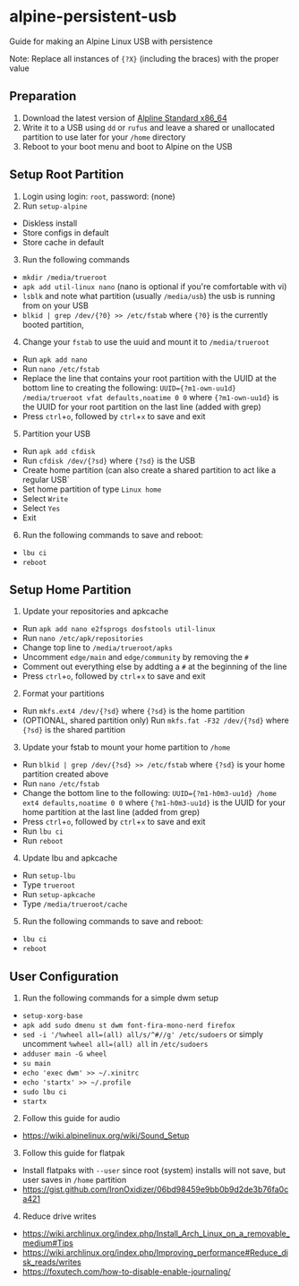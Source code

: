 # alpine-persistent-usb
Guide for making an Alpine Linux USB with persistence

Note: Replace all instances of `{?X}` (including the braces) with the proper value

## Preparation

1. Download the latest version of [Alpline Standard x86_64](https://www.alpinelinux.org/downloads/)
2. Write it to a USB using `dd` or `rufus` and leave a shared or unallocated partition to use later for your `/home` directory
3. Reboot to your boot menu and boot to Alpine on the USB

## Setup Root Partition

1. Login using login: `root`, password: (none)
2. Run `setup-alpine`
  - Diskless install
  - Store configs in default
  - Store cache in default
3. Run the following commands
  - `mkdir /media/trueroot`
  - `apk add util-linux nano` (nano is optional if you're comfortable with vi)
  - `lsblk` and note what partition (usually `/media/usb`) the usb is running from on your USB
  - `blkid | grep /dev/{?0} >> /etc/fstab` where `{?0}` is the currently booted partition,
4. Change your `fstab` to use the uuid and mount it to `/media/trueroot`
  - Run `apk add nano`
  - Run `nano /etc/fstab`
  - Replace the line that contains your root partition with the UUID at the bottom line to creating the following:
  ```UUID={?m1-own-uu1d} /media/trueroot vfat defaults,noatime 0 0```
    where `{?m1-own-uu1d}` is the UUID for your root partition on the last line (added with grep)
  - Press `ctrl`+`o`, followed by `ctrl`+`x` to save and exit
5. Partition your USB
  - Run `apk add cfdisk`
  - Run `cfdisk /dev/{?sd}` where `{?sd}` is the USB
  - Create home partition (can also create a shared partition to act like a regular USB`
  - Set home partition of type `Linux home`
  - Select `Write`
  - Select `Yes`
  - Exit
6. Run the following commands to save and reboot:
  - `lbu ci`
  - `reboot`
  
## Setup Home Partition

1. Update your repositories and apkcache
  - Run `apk add nano e2fsprogs dosfstools util-linux`
  - Run `nano /etc/apk/repositories`
  - Change top line to `/media/trueroot/apks`
  - Uncomment `edge/main` and `edge/community` by removing the `#`
  - Comment out everything else by addting a `#` at the beginning of the line
  - Press `ctrl`+`o`, followed by `ctrl`+`x` to save and exit
2. Format your partitions
  - Run `mkfs.ext4 /dev/{?sd}` where `{?sd}` is the home partition
  - (OPTIONAL, shared partition only) Run `mkfs.fat -F32 /dev/{?sd}` where `{?sd}` is the shared partition
3. Update your fstab to mount your home partition to `/home`
  - Run `blkid | grep /dev/{?sd} >> /etc/fstab` where `{?sd}` is your home partition created above
  - Run `nano /etc/fstab`
  - Change the bottom line to the following:
  ```UUID={?m1-h0m3-uu1d} /home ext4 defaults,noatime 0 0``` where `{?m1-h0m3-uu1d}` is the UUID for your home partition at the last line (added from grep)
  - Press `ctrl`+`o`, followed by `ctrl`+`x` to save and exit
  - Run `lbu ci`
  - Run `reboot`
4. Update lbu and apkcache
  - Run `setup-lbu`
  - Type `trueroot`
  - Run `setup-apkcache`
  - Type `/media/trueroot/cache`
5. Run the following commands to save and reboot:
  - `lbu ci`
  - `reboot`
  
## User Configuration
1. Run the following commands for a simple dwm setup
  - `setup-xorg-base`
  - `apk add sudo dmenu st dwm font-fira-mono-nerd firefox`
  - `sed -i '/%wheel all=(all) all/s/^#//g' /etc/sudoers` or simply uncomment `%wheel all=(all) all` in `/etc/sudoers`
  - `adduser main -G wheel`
  - `su main`
  - `echo 'exec dwm' >> ~/.xinitrc`
  - `echo 'startx' >> ~/.profile`
  - `sudo lbu ci`
  - `startx`
  
2. Follow this guide for audio
  - https://wiki.alpinelinux.org/wiki/Sound_Setup
  
3. Follow this guide for flatpak
  - Install flatpaks with `--user` since root (system) installs will not save, but user saves in `/home` partition
  - https://gist.github.com/IronOxidizer/06bd98459e9bb0b9d2de3b76fa0ca421

4. Reduce drive writes
  - https://wiki.archlinux.org/index.php/Install_Arch_Linux_on_a_removable_medium#Tips
  - https://wiki.archlinux.org/index.php/Improving_performance#Reduce_disk_reads/writes
  - https://foxutech.com/how-to-disable-enable-journaling/
